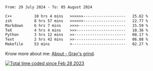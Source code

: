 <!--START_SECTION:waka-->

```txt
From: 29 July 2024 - To: 05 August 2024

C++          10 hrs 4 mins   >>>>>>-------------------   25.62 %
zsh          8 hrs 57 mins   >>>>>>-------------------   22.77 %
Markdown     6 hrs 7 mins    >>>>---------------------   15.59 %
TeX          4 hrs 4 mins    >>>----------------------   10.36 %
Python       3 hrs 12 mins   >>-----------------------   08.17 %
Text         2 hrs 42 mins   >>-----------------------   06.88 %
Makefile     53 mins         >------------------------   02.27 %
```

<!--END_SECTION:waka-->

<!-- [![grayxu's github stats](https://github-readme-stats.vercel.app/api?username=grayxu&count_private=true&show_icons=true)](https://github.com/grayxu) -->

Know more about me: [About - Gray's grind](https://www.grayxu.cn/).
<p align="left">
  <a href="https://wakatime.com/@c69eb31e-43a1-463f-8968-c3449e386f57"><img src="https://wakatime.com/badge/user/c69eb31e-43a1-463f-8968-c3449e386f57.svg" title="Total time coded since Feb 28 2023" /></a>
</p>

